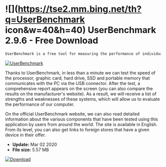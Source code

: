 # ![](https://tse2.mm.bing.net/th?q=UserBenchmark icon&w=40&h=40) UserBenchmark 2.9.6 - Free Download

```sh
UserBenchmark is a free tool for measuring the performance of individual systems installed in your computer.
```
[![UserBenchmark](https:https://tse4.mm.bing.net/th?id=OIP.ZP8P5aPXmio17pMGH7vzuAHaD6&pid=Api)](https://softexe.net/win/system/diagnostics-tests/userbenchmark:agpe.html)

Thanks to UserBenchmark, in less than a minute we can test the speed of the processor, graphic card, hard drive, SSD and portable memory that communicates with the PC via the USB connector. After the test, a comprehensive report appears on the screen (you can also compare the results on the manufacturer's website). As a result, we will receive a list of strengths and weaknesses of these systems, which will allow us to evaluate the performance of our computer.
 
 On the official UserBenchmark website, we can also read detailed information about the various components that have been tested using this application by users from around the world. The site is available in English. From its level, you can also get links to foreign stores that have a given device in their offer.


- **Update:** Mar 02 2020
- **File size:** 5.57 MB

[![Download](https://cdn.softexe.net/static/img/download.png)](https://softexe.net/win/system/diagnostics-tests/userbenchmark:agpe.html)

